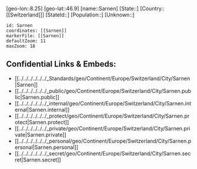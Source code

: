 ﻿---
location: [46.9,8.25]
mapzoom: [7,12] 
mapmarker: city 
type: City
tags:
- geo/City


SpocWebEntityId: 33958
isDeleted: false
confidential: public

---
[geo-lon::8.25]
[geo-lat::46.9]
[name::Sarnen]
[State::]
[Country::[[Switzerland]]]
[StateId::]
[Population::]
[Unknown::]


```leaflet
id: Sarnen
coordinates: [[Sarnen]]
markerFile: [[Sarnen]]
defaultZoom: 11 
maxZoom: 18
```


## Confidential Links & Embeds: 
- [[../../../../../../_Standards/geo/Continent/Europe/Switzerland/City/Sarnen|Sarnen]] 
- [[../../../../../../_public/geo/Continent/Europe/Switzerland/City/Sarnen.public|Sarnen.public]] 
- [[../../../../../../_internal/geo/Continent/Europe/Switzerland/City/Sarnen.internal|Sarnen.internal]] 
- [[../../../../../../_protect/geo/Continent/Europe/Switzerland/City/Sarnen.protect|Sarnen.protect]] 
- [[../../../../../../_private/geo/Continent/Europe/Switzerland/City/Sarnen.private|Sarnen.private]] 
- [[../../../../../../_personal/geo/Continent/Europe/Switzerland/City/Sarnen.personal|Sarnen.personal]] 
- [[../../../../../../_secret/geo/Continent/Europe/Switzerland/City/Sarnen.secret|Sarnen.secret]] 
